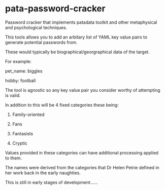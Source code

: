 # pata-password-cracker
Password cracker that implements patadata toolkit and other
metaphysical and psychological techniques.


This tools allows you to add an arbitary list of YAML key
value pairs to generate potential passwords from.

These would typically be biographical/georgraphical data
of the target. 

For example:

pet_name: biggles

hobby: football

The tool is agnostic so any key value pair you consider
worthy of attempting is valid.

In addition to this will be 4 fixed categories these being:

1. Family-oriented

2. Fans

3. Fantasists

4. Cryptic


Values provided in these categories can have
additional processing applied to them. 

The names were derived from the categories 
that Dr Helen Petrie defined in her work back in
the early naughties.

This is still in early stages of development......
 

